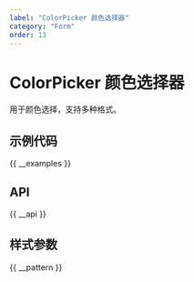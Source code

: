 ```yaml
---
label: "ColorPicker 颜色选择器"
category: "Form"
order: 13
---
```


# ColorPicker 颜色选择器

用于颜色选择，支持多种格式。

## 示例代码

{{ __examples }}

## API

{{ __api }}

## 样式参数

{{ __pattern }}
